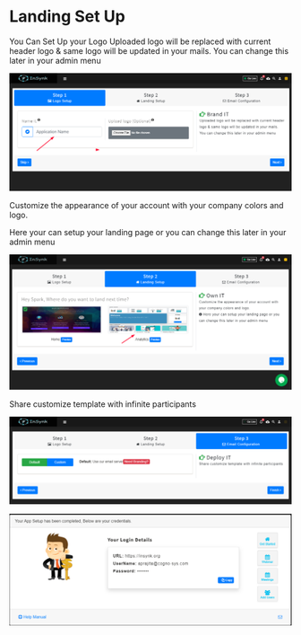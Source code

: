 # Landing Set Up

You Can Set Up your Logo Uploaded logo will be replaced with current header logo & same logo will be updated in your mails. You can change this later in your admin menu

![](../.gitbook/assets/image%20%28281%29.png)

Customize the appearance of your account with your company colors and logo.

 Here your can setup your landing page or you can change this later in your admin menu

![](../.gitbook/assets/image%20%28282%29.png)

Share customize template with infinite participants

![](../.gitbook/assets/image%20%28280%29.png)

![](../.gitbook/assets/image%20%28283%29.png)

